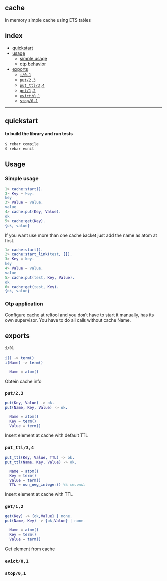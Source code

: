 cache
-----

In memory simple cache using ETS tables

## index ##

* [quickstart](#quickstart)
* [usage](#usage)
  - [simple usage](#simple-usage)
  - [otp behavior](#otp-behavior)
* [exports](#exports)
  - [`i/0,1`](#i)
  - [`put/2,3`](#put)
  - [`put_ttl/3,4`](#put_ttl)
  - [`get/1,2`](#get)
  - [`evict/0,1`](#evict)
  - [`stop/0,1`](#stop)

- - - 

## quickstart ##

#### to build the library and run tests ####

```bash
$ rebar compile
$ rebar eunit
```

## Usage

### Simple usage

```erlang
1> cache:start().
2> Key = key.
key
3> Value = value.
value
4> cache:put(Key, Value).
ok
5> cache:get(Key).
{ok, value}
```

If you want use more than one cache backet just add the name as atom at first.

```erlang
1> cache:start().
2> cache:start_link(test, []).
3> Key = key.
key
4> Value = value.
value
5> cache:put(test, Key, Value).
ok
6> cache:get(test, Key).
{ok, value}
```

### Otp application

Configure cache at reltool and you don't have to start it manually, has its own supervisor. You have to do all calls without cache Name.

## exports ##


#### `i/01`

```erlang
i() -> term()
i(Name) -> term()

  Name = atom()
```

Obtein cache info

### `put/2,3`

```erlang
put(Key, Value) -> ok.
put(Name, Key, Value) -> ok.

  Name = atom()
  Key = term()
  Value = term()
```

Insert element at cache with default TTL

### `put_ttl/3,4`

```erlang
put_ttl(Key, Value, TTL) -> ok.
put_ttl(Name, Key, Value) -> ok.

  Name = atom()
  Key = term()
  Value = term()
  TTL = non_neg_integer() %% seconds
```

Insert element at cache with  TTL

### `get/1,2`

```erlang
get(Key) -> {ok,Value} | none.
put(Name, Key) -> {ok,Value} | none.

  Name = atom()
  Key = term()
  Value = term()
```

Get element from cache

### `evict/0,1`
### `stop/0,1`